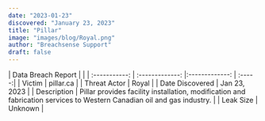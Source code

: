 ```yaml
---
date: "2023-01-23"
discovered: "January 23, 2023"
title: "Pillar"
image: "images/blog/Royal.png"
author: "Breachsense Support"
draft: false
---
```


| Data Breach Report           |              | 
| :-----------: | :-------------:     |:-------------:    | :-----:|
| Victim      | pillar.ca      | 
| Threat Actor      | Royal      | 
| Date Discovered      | Jan 23, 2023      | 
| Description      | Pillar provides facility installation, modification and fabrication services to Western Canadian oil and gas industry.      | 
| Leak Size      | Unknown      | 

